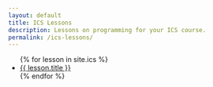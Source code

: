 ```yaml
---
layout: default
title: ICS Lessons
description: Lessons on programming for your ICS course.
permalink: /ics-lessons/
---
```


<ul>
	{% for lesson in site.ics %}
		<li>
			<a href="{{ lesson.url }}">{{ lesson.title }}</a>
		</li>
	{% endfor %}
</ul>
